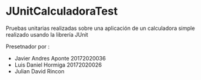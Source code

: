 # JUnitCalculadoraTest
Pruebas unitarias realizadas sobre una aplicación de un calculadora simple realizado usando la librería JUnit


Presetnador por :

- Javier Andres Aponte  20172020036
- Luis Daniel Hormiga 20172020026
- Julian David Rincon <Inserte codigo aqui>
